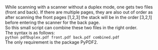 While scanning with a scanner without a duplex mode, one gets two files (front and back). 
If there are multiple pages, they are also out of order as after scanning the front pages [1,2,3] the stack will be in the order [3,2,1] before entering the scanner for the back page.  
So this small script can combine these two files in the right order.  
The syntax is as follows:  
`python pdfDuplex.pdf front.pdf back.pdf combined.pdf`  
The only requirement is the package PyPDF2.
